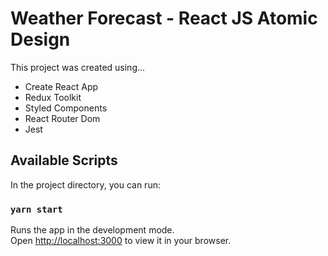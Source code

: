 # Weather Forecast - React JS Atomic Design

This project was created using...

- Create React App
- Redux Toolkit
- Styled Components
- React Router Dom
- Jest

## Available Scripts

In the project directory, you can run:

### `yarn start`

Runs the app in the development mode.\
Open [http://localhost:3000](http://localhost:3000) to view it in your browser.

